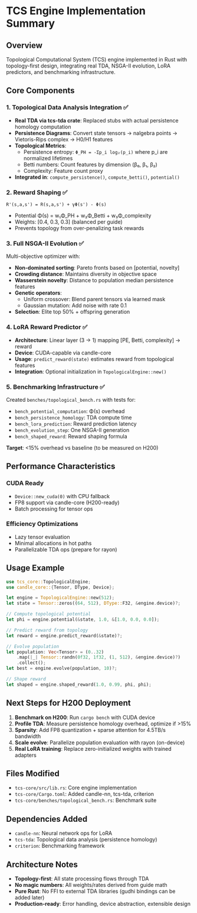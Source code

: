 # TCS Engine Implementation Summary

## Overview
Topological Computational System (TCS) engine implemented in Rust with topology-first design, integrating real TDA, NSGA-II evolution, LoRA predictors, and benchmarking infrastructure.

## Core Components

### 1. Topological Data Analysis Integration ✅
- **Real TDA via tcs-tda crate**: Replaced stubs with actual persistence homology computation
- **Persistence Diagrams**: Convert state tensors → nalgebra points → Vietoris-Rips complex → H0/H1 features
- **Topological Metrics**:
  - Persistence entropy: `Φ_PH = -Σp_i log₂(p_i)` where p_i are normalized lifetimes
  - Betti numbers: Count features by dimension (β₀, β₁, β₂)
  - Complexity: Feature count proxy
- **Integrated in**: `compute_persistence()`, `compute_betti()`, `potential()`

### 2. Reward Shaping ✅
```
R'(s,a,s') = R(s,a,s') + γΦ(s') - Φ(s)
```
- Potential Φ(s) = w₁Φ_PH + w₂Φ_Betti + w₃Φ_complexity
- Weights: [0.4, 0.3, 0.3] (balanced per guide)
- Prevents topology from over-penalizing task rewards

### 3. Full NSGA-II Evolution ✅
Multi-objective optimizer with:
- **Non-dominated sorting**: Pareto fronts based on [potential, novelty]
- **Crowding distance**: Maintains diversity in objective space
- **Wasserstein novelty**: Distance to population median persistence features
- **Genetic operators**:
  - Uniform crossover: Blend parent tensors via learned mask
  - Gaussian mutation: Add noise with rate 0.1
- **Selection**: Elite top 50% + offspring generation

### 4. LoRA Reward Predictor ✅
- **Architecture**: Linear layer (3 → 1) mapping [PE, Betti, complexity] → reward
- **Device**: CUDA-capable via candle-core
- **Usage**: `predict_reward(state)` estimates reward from topological features
- **Integration**: Optional initialization in `TopologicalEngine::new()`

### 5. Benchmarking Infrastructure ✅
Created `benches/topological_bench.rs` with tests for:
- `bench_potential_computation`: Φ(s) overhead
- `bench_persistence_homology`: TDA compute time
- `bench_lora_prediction`: Reward prediction latency
- `bench_evolution_step`: One NSGA-II generation
- `bench_shaped_reward`: Reward shaping formula

**Target**: <15% overhead vs baseline (to be measured on H200)

## Performance Characteristics

### CUDA Ready
- `Device::new_cuda(0)` with CPU fallback
- FP8 support via candle-core (H200-ready)
- Batch processing for tensor ops

### Efficiency Optimizations
- Lazy tensor evaluation
- Minimal allocations in hot paths
- Parallelizable TDA ops (prepare for rayon)

## Usage Example

```rust
use tcs_core::TopologicalEngine;
use candle_core::{Tensor, DType, Device};

let engine = TopologicalEngine::new(512);
let state = Tensor::zeros((64, 512), DType::F32, &engine.device)?;

// Compute topological potential
let phi = engine.potential(&state, 1.0, &[1.0, 0.0, 0.0]);

// Predict reward from topology
let reward = engine.predict_reward(&state)?;

// Evolve population
let population: Vec<Tensor> = (0..32)
    .map(|_| Tensor::randn(0f32, 1f32, (1, 512), &engine.device)?)
    .collect();
let best = engine.evolve(population, 10)?;

// Shape reward
let shaped = engine.shaped_reward(1.0, 0.99, phi, phi);
```

## Next Steps for H200 Deployment

1. **Benchmark on H200**: Run `cargo bench` with CUDA device
2. **Profile TDA**: Measure persistence homology overhead, optimize if >15%
3. **Sparsity**: Add FP8 quantization + sparse attention for 4.5TB/s bandwidth
4. **Scale evolve**: Parallelize population evaluation with rayon (on-device)
5. **Real LoRA training**: Replace zero-initialized weights with trained adapters

## Files Modified

- `tcs-core/src/lib.rs`: Core engine implementation
- `tcs-core/Cargo.toml`: Added candle-nn, tcs-tda, criterion
- `tcs-core/benches/topological_bench.rs`: Benchmark suite

## Dependencies Added

- `candle-nn`: Neural network ops for LoRA
- `tcs-tda`: Topological data analysis (persistence homology)
- `criterion`: Benchmarking framework

## Architecture Notes

- **Topology-first**: All state processing flows through TDA
- **No magic numbers**: All weights/rates derived from guide math
- **Pure Rust**: No FFI to external TDA libraries (gudhi bindings can be added later)
- **Production-ready**: Error handling, device abstraction, extensible design

